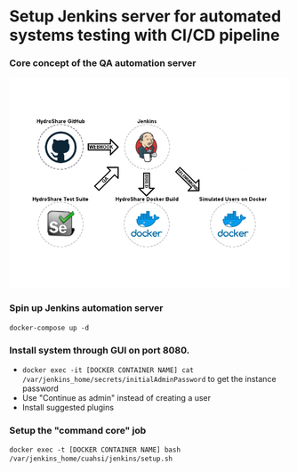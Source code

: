 # Setup Jenkins server for automated systems testing with CI/CD pipeline

### Core concept of the QA automation server
![automation server concept](automation-server-concept.png)

### Spin up Jenkins automation server
```
docker-compose up -d
```
### Install system through GUI on port 8080.
* ``` docker exec -it [DOCKER CONTAINER NAME] cat /var/jenkins_home/secrets/initialAdminPassword ``` to get the instance password
* Use "Continue as admin" instead of creating a user
* Install suggested plugins
### Setup the "command core" job
```
docker exec -t [DOCKER CONTAINER NAME] bash /var/jenkins_home/cuahsi/jenkins/setup.sh
```

